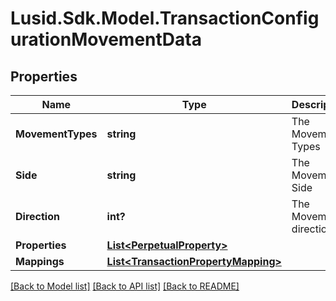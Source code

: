
# Lusid.Sdk.Model.TransactionConfigurationMovementData

## Properties

Name | Type | Description | Notes
------------ | ------------- | ------------- | -------------
**MovementTypes** | **string** | The Movement Types | 
**Side** | **string** | The Movement Side | 
**Direction** | **int?** | The Movement direction | 
**Properties** | [**List&lt;PerpetualProperty&gt;**](PerpetualProperty.md) |  | [optional] 
**Mappings** | [**List&lt;TransactionPropertyMapping&gt;**](TransactionPropertyMapping.md) |  | [optional] 

[[Back to Model list]](../README.md#documentation-for-models)
[[Back to API list]](../README.md#documentation-for-api-endpoints)
[[Back to README]](../README.md)

